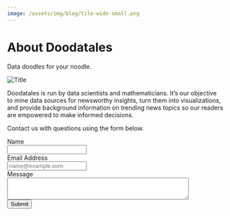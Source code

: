 ```yaml
---
image: /assets/img/blog/tile-wide-small.png
---
```


# About Doodatales

Data doodles for your noodle.

![Title](/assets/img/blog/tile-wide-small.png)

Doodatales is run by data scientists and mathematicians.  It’s our objective to mine data sources for newsworthy insights, turn them into visualizations, and provide background information on trending news topics so our readers are empowered to make informed decisions.  

Contact us with questions using the form below.

<form action="https://getsimpleform.com/messages?form_api_token=c1f8ef95da9247d4b806c2459380979a" method="post">
  <!-- the redirect_to is optional, the form will redirect to the referrer on submission -->
  <input type='hidden' name='redirect_to' value='<the complete return url e.g. http://fooey.com/thank-you.html>' />
  <!-- all your input fields here.... -->
  <div class="form-group">
    <label for="Name">Name</label>
    <br>
    <input type='text' name='Name' id="Name"/>
  </div>
  <div class="form-group">
    <label for="Email">Email Address</label>
    <br>
    <input type='text' name='email' placeholder="name@example.com" id="Email"/>
  </div>
  <div class="form-group">
    <label for="message">Message</label>
    <br>
    <textarea name="message" id="message" rows="3" cols="50"></textarea>
  </div>
  <input type='submit' value='Submit' />
</form>
